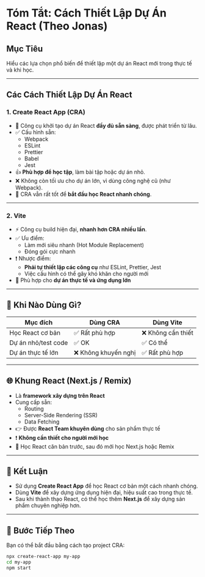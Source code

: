 # Tóm Tắt: Cách Thiết Lập Dự Án React (Theo Jonas)

## Mục Tiêu

Hiểu các lựa chọn phổ biến để thiết lập một dự án React mới trong thực tế và khi học.

---

## Các Cách Thiết Lập Dự Án React

### 1. **Create React App (CRA)**

- 🧰 Công cụ khởi tạo dự án React **đầy đủ sẵn sàng**, được phát triển từ lâu.
- ✅ Cấu hình sẵn:
  - Webpack
  - ESLint
  - Prettier
  - Babel
  - Jest
- 👍 **Phù hợp để học tập**, làm bài tập hoặc dự án nhỏ.
- ❌ Không còn tối ưu cho dự án lớn, vì dùng công nghệ cũ (như Webpack).
- 📌 CRA vẫn rất tốt để **bắt đầu học React nhanh chóng**.

---

### 2. **Vite**

- ⚡ Công cụ build hiện đại, **nhanh hơn CRA nhiều lần**.
- ✅ Ưu điểm:
  - Làm mới siêu nhanh (Hot Module Replacement)
  - Đóng gói cực nhanh
- ❗ Nhược điểm:
  - **Phải tự thiết lập các công cụ** như ESLint, Prettier, Jest
  - Việc cấu hình có thể gây khó khăn cho người mới
- 📌 Phù hợp cho **dự án thực tế và ứng dụng lớn**

---

## 🧠 Khi Nào Dùng Gì?

| Mục đích            | Dùng CRA             | Dùng Vite          |
| ------------------- | -------------------- | ------------------ |
| Học React cơ bản    | ✅ Rất phù hợp       | ❌ Không cần thiết |
| Dự án nhỏ/test code | ✅ OK                | ✅ Có thể          |
| Dự án thực tế lớn   | ❌ Không khuyến nghị | ✅ Rất phù hợp     |

---

## 🌐 Khung React (Next.js / Remix)

- Là **framework xây dựng trên React**
- Cung cấp sẵn:
  - Routing
  - Server-Side Rendering (SSR)
  - Data Fetching
- 👉 Được **React Team khuyên dùng** cho sản phẩm thực tế
- ❗ **Không cần thiết cho người mới học**
- 📌 Học React căn bản trước, sau đó mới học Next.js hoặc Remix

---

## 📌 Kết Luận

- Sử dụng **Create React App** để học React cơ bản một cách nhanh chóng.
- Dùng **Vite** để xây dựng ứng dụng hiện đại, hiệu suất cao trong thực tế.
- Sau khi thành thạo React, có thể học thêm **Next.js** để xây dựng sản phẩm chuyên nghiệp hơn.

---

## 🚀 Bước Tiếp Theo

Bạn có thể bắt đầu bằng cách tạo project CRA:

```bash
npx create-react-app my-app
cd my-app
npm start
```
